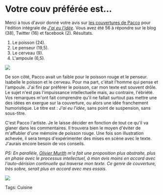 # Votre couv préférée est&#8230;

Merci à tous d'avoir donné votre avis sur [les couvertures de Pacco](/2010/09/20/choisissez-votre-couverture-preferee/) pour l'édition intégrale de [*J'ai eu l'idée*](/id/). Vous avez été 56 à répondre sur le blog (38), Twitter (16) et facebook (2). Résultats.

1. Le poisson (24).
2. Le penseur (19,5).
3. Le cerveau (9).
4. L'ampoule (6,5).

![](https://tcrouzet.com/images_tc/2010/09/poisson.jpg)

De son côté, Pacco avait un faible pour le poisson rouge et le penseur. Isabelle le poisson et le cerveau. Pour ma part, c'était l'homme qui pense et l'ampoule. J'ai fini par préférer le poisson, car mon texte est souvent drôle. Le sujet n'est pas l'impuissance intellectuelle mais, au contraire, l'ébriété. Vos remarques m'ont fait comprendre qu'il ne fallait surtout pas mettre une des idées en exergue sur la couverture, ou alors une idée franchement humoristique. Le titre est : *J'ai eu l'idée*, sans point de suspension, sans sous-titre.

C'est Pacco l'artiste. Je le laisse décider en fonction de tout ce qu'il va glaner dans les commentaires. Il trouvera bien le moyen d'éviter de m'affubler d'une mémoire de poisson rouge. Une fois son illustration achevée, il sera temps d'expérimenter des mises en scène avec le texte. J'aurais encore besoin de vos conseils.

*PS: En parallèle, [Olivier Murith](http://www.binocle.ch/) m'a fait une proposition plus abstraite, plus en phase avec le processus intellectuel, à mon avis moins en accord avec l'auto-dérision continuelle qui traverse mon texte. Ce genre de couverture, très sobre, serait plus en accord avec mes essais.* 

![](https://tcrouzet.com/images_tc/2010/09/couv5.jpg)



Tags: Cuisine